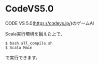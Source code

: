 # CodeVS5.0

CODE VS 5.0(https://codevs.jp/)のゲームAI

Scala実行環境を揃えた上で、

    $ bash all_compile.sh
    $ Scala Main

で実行できます。
